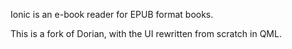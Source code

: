 Ionic is an e-book reader for EPUB format books.

This is a fork of Dorian, with the UI rewritten from scratch in QML.

